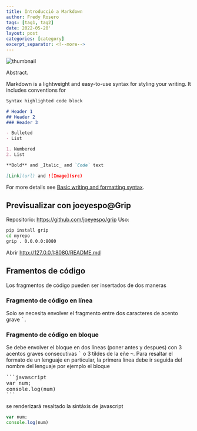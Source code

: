 ```yaml
---
title: Introducció a Markdown
author: Fredy Rosero
tags: [tag1, tag2]
date: 2022-05-20'
layout: post
categories: [category]
excerpt_separator: <!--more-->
---
```

![thumbnail]()

Abstract.
 <!--more-->

Markdown is a lightweight and easy-to-use syntax for styling your writing. It includes conventions for

```markdown
Syntax highlighted code block

# Header 1
## Header 2
### Header 3

- Bulleted
- List

1. Numbered
2. List

**Bold** and _Italic_ and `Code` text

[Link](url) and ![Image](src)
```

For more details see [Basic writing and formatting syntax](https://docs.github.com/en/github/writing-on-github/getting-started-with-writing-and-formatting-on-github/basic-writing-and-formatting-syntax). 
 
## Previsualizar con joeyespo@Grip
Repositorio: https://github.com/joeyespo/grip
Uso:
```bash
pip install grip
cd myrepo
grip . 0.0.0.0:8080
```
Abrir http://127.0.0.1:8080/README.md

## Framentos de código
Los fragmentos de código pueden ser insertados de dos maneras

### Fragmento de código en línea
Solo se necesita envolver el fragmento entre dos caracteres de acento grave <kbd>`</kbd>.

### Fragmento de código en bloque
Se debe envolver el bloque  en dos líneas (poner antes y despues) con 3 acentos graves consecutivas <kbd>`</kbd> o 3 tildes de la eñe  <kbd>~</kbd>. Para resaltar el formato de un lenguaje en particular, la primera línea debe ir seguida del nombre del lenguaje por ejemplo el bloque
<pre>
```javascript
var num;
console.log(num)
```
</pre>
se renderizará resaltado la sintáxis de javascript
```javascript
var num;
console.log(num)
```

